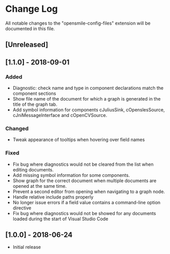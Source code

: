 # Change Log
All notable changes to the "opensmile-config-files" extension will be documented in this file.

## [Unreleased]

## [1.1.0] - 2018-09-01
### Added
- Diagnostic: check name and type in component declarations match the component sections
- Show file name of the document for which a graph is generated in the title of the graph tab.
- Add symbol information for components cJuliusSink, cOpenslesSource, cJniMessageInterface and cOpenCVSource.

### Changed
- Tweak appearance of tooltips when hovering over field names

### Fixed
- Fix bug where diagnostics would not be cleared from the list when editing documents.
- Add missing symbol information for some components.
- Show graph for the correct document when multiple documents are opened at the same time.
- Prevent a second editor from opening when navigating to a graph node.
- Handle relative include paths properly
- No longer issue errors if a field value contains a command-line option directive
- Fix bug where diagnostics would not be showed for any documents loaded during the start of Visual Studio Code

## [1.0.0] - 2018-06-24
- Initial release